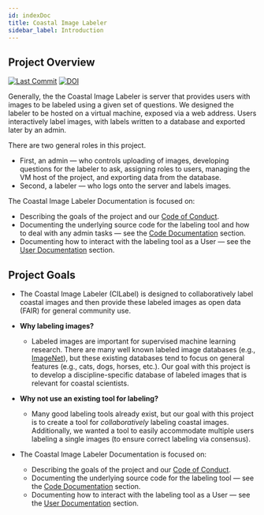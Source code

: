 ```yaml
---
id: indexDoc
title: Coastal Image Labeler
sidebar_label: Introduction
---
```



## Project Overview

[![Last Commit](https://img.shields.io/github/last-commit/UNCG-DAISY/Coastal-Image-Labeler)](
https://github.com/UNCG-DAISY/Coastal-Image-Labeler/commits/master)
[![DOI](https://zenodo.org/badge/226252747.svg)](https://zenodo.org/badge/latestdoi/226252747)


Generally, the the Coastal Image Labeler is server that provides users with
images to be labeled using a given set of questions. We designed the labeler to
be hosted on a virtual machine, exposed via a web address. Users interactively
label images, with labels written to a database and exported later by an admin.

There are two general roles in this project. 
- First, an admin — who controls
uploading of images, developing questions for the labeler to ask, assigning
roles to users, managing the VM host of the project, and exporting data from
the database. 
- Second, a labeler — who logs onto the server and labels images.

The Coastal Image Labeler Documentation is focused on:
- Describing the goals of the project and our [Code of Conduct](code_of_conduct.md).
- Documenting the underlying source code for the labeling tool and how to
deal with any admin tasks — see the [Code Documentation](code_documentation/overview.md) section.
- Documenting how to interact with the labeling tool as a User — see the [User Documentation](user_documentation/overview.md) section.

## Project Goals

- The Coastal Image Labeler (CILabel) is designed to collaboratively label
coastal images and then provide these labeled images as open data (FAIR) for
general community use.

- **Why labeling images?**
    - Labeled images are important for supervised machine learning research. There are
    many well known labeled image databases (e.g., [ImageNet](http://www.image-net.org)),
    but these existing databases tend to focus on general features (e.g., cats, dogs, horses, etc.). Our goal with this project is to develop a discipline-specific
    database of labeled images that is relevant for coastal scientists.

- **Why not use an existing tool for labeling?**  
    - Many good labeling tools already exist, but our goal with this project is to
    create a tool for *collaboratively* labeling coastal images. Additionally,
    we wanted a tool to easily accommodate multiple users labeling a single
    images (to ensure correct labeling via consensus).

- The Coastal Image Labeler Documentation is focused on:
    - Describing the goals of the project and our [Code of Conduct](code_of_conduct.md).
    - Documenting the underlying source code for the labeling tool — see the [Code Documentation](code_documentation/overview.md) section.
    - Documenting how to interact with the labeling tool as a User — see the [User Documentation](user_documentation/overview.md) section.


